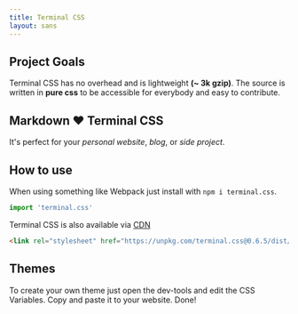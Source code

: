 ```yaml
---
title: Terminal CSS
layout: sans
---
```


## Project Goals

Terminal CSS has no overhead and is lightweight **(~ 3k gzip)**. 
The source is written in **pure css** to be accessible for everybody and easy to contribute.

## Markdown ❤️ Terminal CSS 

It's perfect for your *personal website*, *blog*, or *side project*.

## How to use

When using something like Webpack just install with `npm i terminal.css`.

```js
import 'terminal.css'
```

Terminal CSS is also available via [CDN](https://unpkg.com/terminal.css@0.6.5/dist/terminal.min.css)

```html
<link rel="stylesheet" href="https://unpkg.com/terminal.css@0.6.5/dist/terminal.min.css" />
```

## Themes

To create your own theme just open the dev-tools and edit the CSS Variables. Copy and paste it to your website. Done!